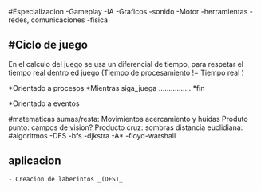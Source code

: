 #Especializacion
  -Gameplay
  -IA
  -Graficos
  -sonido
  -Motor
  -herramientas
  -redes, comunicaciones
  -fisica

#Ciclo de juego
--------------
  
  En el calculo del juego se usa un diferencial de tiempo, para respetar el tiempo real dentro ed juego (Tiempo de procesamiento != Tiempo real )

  *Orientado a procesos
  *Mientras siga_juega
     ................
  *fin

  *Orientado a eventos

#matematicas
  sumas/resta: Movimientos acercamiento y huidas
  Produto punto: campos de vision?
  Producto cruz: sombras
  distancia euclidiana:
#algoritmos
  -DFS
  -bfs
  -djkstra
  -A*
  -floyd-warshall

  ## aplicacion
    - Creacion de laberintos _(DFS)_
    
